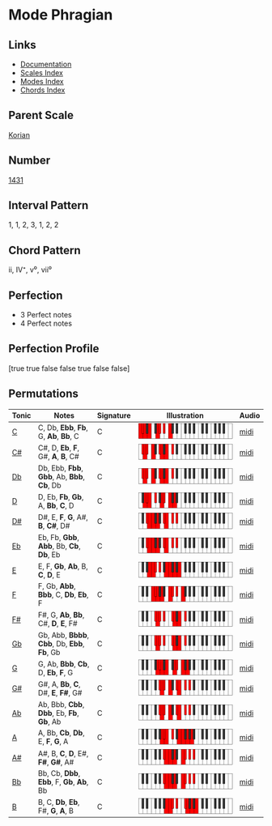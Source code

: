 # Mode Phragian

## Links

- [Documentation](index.md)
- [Scales Index](Scales.md)
- [Modes Index](Modes.md)
- [Chords Index](Chords.md)

## Parent Scale

[Korian](ScaleKorian.md)

## Number

[1431](https://ianring.com/musictheory/scales/1431)

## Interval Pattern

1, 1, 2, 3, 1, 2, 2

## Chord Pattern

ii, IV⁺, v⁰, vii⁰

## Perfection

- 3 Perfect notes
- 4 Perfect notes

## Perfection Profile

[true true false false true false false]

## Permutations

| Tonic | Notes | Signature | Illustration | Audio |
|-------|-------|-----------|--------------|-------|
| [C](ModeCNaturalPhragian.md) | C, Db, **Ebb**, **Fb**, G, **Ab**, **Bb**, C | C | ![CNaturalPhragian](ModeCNaturalPhragian.png) | [midi](https://github.com/edipermadi/music/blob/main/docs/ModeCNaturalPhragian.mid?raw=true) |
| [C#](ModeCSharpPhragian.md) | C#, D, **Eb**, **F**, G#, **A**, **B**, C# | C | ![CSharpPhragian](ModeCSharpPhragian.png) | [midi](https://github.com/edipermadi/music/blob/main/docs/ModeCSharpPhragian.mid?raw=true) |
| [Db](ModeDFlatPhragian.md) | Db, Ebb, **Fbb**, **Gbb**, Ab, **Bbb**, **Cb**, Db | C | ![DFlatPhragian](ModeDFlatPhragian.png) | [midi](https://github.com/edipermadi/music/blob/main/docs/ModeDFlatPhragian.mid?raw=true) |
| [D](ModeDNaturalPhragian.md) | D, Eb, **Fb**, **Gb**, A, **Bb**, **C**, D | C | ![DNaturalPhragian](ModeDNaturalPhragian.png) | [midi](https://github.com/edipermadi/music/blob/main/docs/ModeDNaturalPhragian.mid?raw=true) |
| [D#](ModeDSharpPhragian.md) | D#, E, **F**, **G**, A#, **B**, **C#**, D# | C | ![DSharpPhragian](ModeDSharpPhragian.png) | [midi](https://github.com/edipermadi/music/blob/main/docs/ModeDSharpPhragian.mid?raw=true) |
| [Eb](ModeEFlatPhragian.md) | Eb, Fb, **Gbb**, **Abb**, Bb, **Cb**, **Db**, Eb | C | ![EFlatPhragian](ModeEFlatPhragian.png) | [midi](https://github.com/edipermadi/music/blob/main/docs/ModeEFlatPhragian.mid?raw=true) |
| [E](ModeENaturalPhragian.md) | E, F, **Gb**, **Ab**, B, **C**, **D**, E | C | ![ENaturalPhragian](ModeENaturalPhragian.png) | [midi](https://github.com/edipermadi/music/blob/main/docs/ModeENaturalPhragian.mid?raw=true) |
| [F](ModeFNaturalPhragian.md) | F, Gb, **Abb**, **Bbb**, C, **Db**, **Eb**, F | C | ![FNaturalPhragian](ModeFNaturalPhragian.png) | [midi](https://github.com/edipermadi/music/blob/main/docs/ModeFNaturalPhragian.mid?raw=true) |
| [F#](ModeFSharpPhragian.md) | F#, G, **Ab**, **Bb**, C#, **D**, **E**, F# | C | ![FSharpPhragian](ModeFSharpPhragian.png) | [midi](https://github.com/edipermadi/music/blob/main/docs/ModeFSharpPhragian.mid?raw=true) |
| [Gb](ModeGFlatPhragian.md) | Gb, Abb, **Bbbb**, **Cbb**, Db, **Ebb**, **Fb**, Gb | C | ![GFlatPhragian](ModeGFlatPhragian.png) | [midi](https://github.com/edipermadi/music/blob/main/docs/ModeGFlatPhragian.mid?raw=true) |
| [G](ModeGNaturalPhragian.md) | G, Ab, **Bbb**, **Cb**, D, **Eb**, **F**, G | C | ![GNaturalPhragian](ModeGNaturalPhragian.png) | [midi](https://github.com/edipermadi/music/blob/main/docs/ModeGNaturalPhragian.mid?raw=true) |
| [G#](ModeGSharpPhragian.md) | G#, A, **Bb**, **C**, D#, **E**, **F#**, G# | C | ![GSharpPhragian](ModeGSharpPhragian.png) | [midi](https://github.com/edipermadi/music/blob/main/docs/ModeGSharpPhragian.mid?raw=true) |
| [Ab](ModeAFlatPhragian.md) | Ab, Bbb, **Cbb**, **Dbb**, Eb, **Fb**, **Gb**, Ab | C | ![AFlatPhragian](ModeAFlatPhragian.png) | [midi](https://github.com/edipermadi/music/blob/main/docs/ModeAFlatPhragian.mid?raw=true) |
| [A](ModeANaturalPhragian.md) | A, Bb, **Cb**, **Db**, E, **F**, **G**, A | C | ![ANaturalPhragian](ModeANaturalPhragian.png) | [midi](https://github.com/edipermadi/music/blob/main/docs/ModeANaturalPhragian.mid?raw=true) |
| [A#](ModeASharpPhragian.md) | A#, B, **C**, **D**, E#, **F#**, **G#**, A# | C | ![ASharpPhragian](ModeASharpPhragian.png) | [midi](https://github.com/edipermadi/music/blob/main/docs/ModeASharpPhragian.mid?raw=true) |
| [Bb](ModeBFlatPhragian.md) | Bb, Cb, **Dbb**, **Ebb**, F, **Gb**, **Ab**, Bb | C | ![BFlatPhragian](ModeBFlatPhragian.png) | [midi](https://github.com/edipermadi/music/blob/main/docs/ModeBFlatPhragian.mid?raw=true) |
| [B](ModeBNaturalPhragian.md) | B, C, **Db**, **Eb**, F#, **G**, **A**, B | C | ![BNaturalPhragian](ModeBNaturalPhragian.png) | [midi](https://github.com/edipermadi/music/blob/main/docs/ModeBNaturalPhragian.mid?raw=true) |
